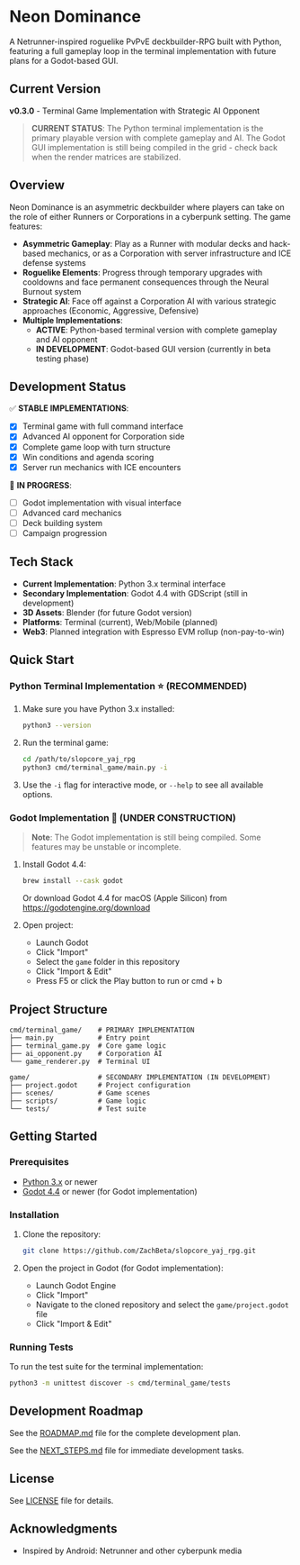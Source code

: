 # Neon Dominance

A Netrunner-inspired roguelike PvPvE deckbuilder-RPG built with Python, featuring a full gameplay loop in the terminal implementation with future plans for a Godot-based GUI.

## Current Version

**v0.3.0** - Terminal Game Implementation with Strategic AI Opponent

> **CURRENT STATUS**: The Python terminal implementation is the primary playable version with complete gameplay and AI. The Godot GUI implementation is still being compiled in the grid - check back when the render matrices are stabilized.

## Overview

Neon Dominance is an asymmetric deckbuilder where players can take on the role of either Runners or Corporations in a cyberpunk setting. The game features:

- **Asymmetric Gameplay**: Play as a Runner with modular decks and hack-based mechanics, or as a Corporation with server infrastructure and ICE defense systems
- **Roguelike Elements**: Progress through temporary upgrades with cooldowns and face permanent consequences through the Neural Burnout system
- **Strategic AI**: Face off against a Corporation AI with various strategic approaches (Economic, Aggressive, Defensive)
- **Multiple Implementations**: 
  - **ACTIVE**: Python-based terminal version with complete gameplay and AI opponent
  - **IN DEVELOPMENT**: Godot-based GUI version (currently in beta testing phase)

## Development Status

✅ **STABLE IMPLEMENTATIONS**:
- [x] Terminal game with full command interface
- [x] Advanced AI opponent for Corporation side
- [x] Complete game loop with turn structure
- [x] Win conditions and agenda scoring
- [x] Server run mechanics with ICE encounters

🔄 **IN PROGRESS**:
- [ ] Godot implementation with visual interface
- [ ] Advanced card mechanics
- [ ] Deck building system
- [ ] Campaign progression

## Tech Stack

- **Current Implementation**: Python 3.x terminal interface
- **Secondary Implementation**: Godot 4.4 with GDScript (still in development)
- **3D Assets**: Blender (for future Godot version)
- **Platforms**: Terminal (current), Web/Mobile (planned)
- **Web3**: Planned integration with Espresso EVM rollup (non-pay-to-win)

## Quick Start

### Python Terminal Implementation ⭐ (RECOMMENDED)

1. Make sure you have Python 3.x installed:
   ```bash
   python3 --version
   ```

2. Run the terminal game:
   ```bash
   cd /path/to/slopcore_yaj_rpg
   python3 cmd/terminal_game/main.py -i
   ```

3. Use the `-i` flag for interactive mode, or `--help` to see all available options.

### Godot Implementation 🚧 (UNDER CONSTRUCTION)

> **Note**: The Godot implementation is still being compiled. Some features may be unstable or incomplete.

1. Install Godot 4.4:
   ```bash
   brew install --cask godot
   ```
   Or download Godot 4.4 for macOS (Apple Silicon) from https://godotengine.org/download

2. Open project:
   - Launch Godot
   - Click "Import"
   - Select the `game` folder in this repository
   - Click "Import & Edit"
   - Press F5 or click the Play button to run or cmd + b

## Project Structure

```
cmd/terminal_game/    # PRIMARY IMPLEMENTATION
├── main.py           # Entry point
├── terminal_game.py  # Core game logic
├── ai_opponent.py    # Corporation AI
└── game_renderer.py  # Terminal UI

game/                 # SECONDARY IMPLEMENTATION (IN DEVELOPMENT)
├── project.godot     # Project configuration
├── scenes/           # Game scenes
├── scripts/          # Game logic
└── tests/            # Test suite
```

## Getting Started

### Prerequisites

- [Python 3.x](https://www.python.org/downloads/) or newer
- [Godot 4.4](https://godotengine.org/download) or newer (for Godot implementation)

### Installation

1. Clone the repository:
   ```bash
   git clone https://github.com/ZachBeta/slopcore_yaj_rpg.git
   ```

2. Open the project in Godot (for Godot implementation):
   - Launch Godot Engine
   - Click "Import"
   - Navigate to the cloned repository and select the `game/project.godot` file
   - Click "Import & Edit"

### Running Tests

To run the test suite for the terminal implementation:

```bash
python3 -m unittest discover -s cmd/terminal_game/tests
```

## Development Roadmap

See the [ROADMAP.md](docs/ROADMAP.md) file for the complete development plan.

See the [NEXT_STEPS.md](docs/NEXT_STEPS.md) file for immediate development tasks.

## License

See [LICENSE](LICENSE) file for details.

## Acknowledgments

- Inspired by Android: Netrunner and other cyberpunk media

